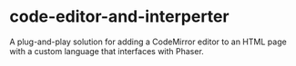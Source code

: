 # code-editor-and-interperter
A plug-and-play solution for adding a CodeMirror editor to an HTML page with a custom language that interfaces with Phaser.
